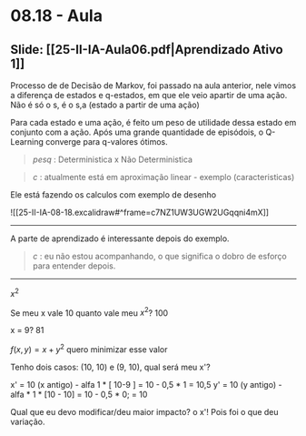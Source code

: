 # 08.18 - Aula

## Slide: [[25-II-IA-Aula06.pdf|Aprendizado Ativo 1]]

Processo de de Decisão de Markov, foi passado na aula anterior, nele vimos a diferença de estados e q-estados, em que ele veio apartir de uma ação. Não é só o s, é o s,a (estado a partir de uma ação)

Para cada estado e uma ação, é feito um peso de utilidade dessa estado em conjunto com a ação. Após uma grande quantidade de episódois, o Q-Learning converge para q-valores ótimos.

> *pesq* : Deterministica x Não Deterministica

> *c* : atualmente está em aproximação linear - exemplo (caracteristicas)

Ele está fazendo os calculos com exemplo de desenho

![[25-II-IA-08-18.excalidraw#^frame=c7NZ1UW3UGW2UGqqni4mX]]

---

A parte de aprendizado é interessante depois do exemplo.

> *c* : eu não estou acompanhando, o que significa o dobro de esforço para entender depois.

---
$x^2$

Se meu x vale 10 quanto vale meu $x^2$? 100

x = 9? 81

$f(x,y) = x + y^2$ quero minimizar esse valor

Tenho dois casos: (10, 10) e (9, 10), qual será meu x'?

x' = 10 (x antigo) - alfa 1 \* \[ 10-9 \] = 10 - 0,5 \* 1 = 10,5
y' = 10 (y antigo) - alfa \* 1 \* \[10 - 10\] = 10 - 0,5 \* 0; = 10

Qual que eu devo modificar/deu maior impacto? o x'! Pois foi o que deu variação.